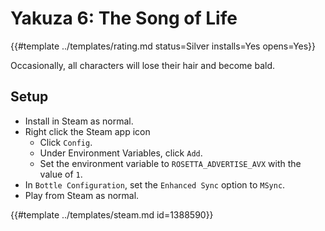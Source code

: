 # Yakuza 6: The Song of Life
<!-- script:Aliases [] -->

{{#template ../templates/rating.md status=Silver installs=Yes opens=Yes}}

Occasionally, all characters will lose their hair and become bald.

## Setup

- Install in Steam as normal.
- Right click the Steam app icon
    - Click `Config`.
    - Under Environment Variables, click `Add`.
    - Set the environment variable to `ROSETTA_ADVERTISE_AVX` with the value of `1`.
- In `Bottle Configuration`, set the `Enhanced Sync` option to `MSync`.
- Play from Steam as normal.

{{#template ../templates/steam.md id=1388590}}
